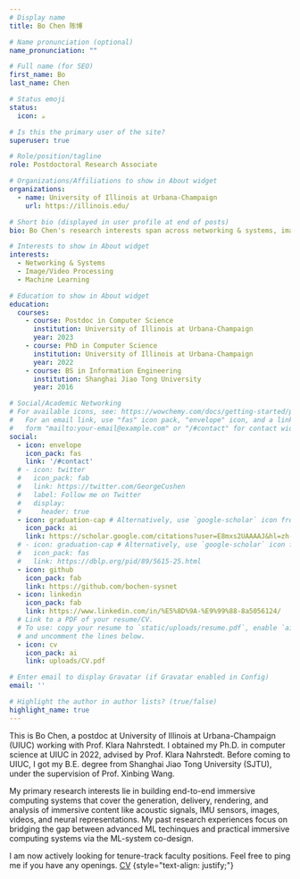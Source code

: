 ```yaml
---
# Display name
title: Bo Chen 陈博

# Name pronunciation (optional)
name_pronunciation: ""

# Full name (for SEO)
first_name: Bo
last_name: Chen

# Status emoji
status:
  icon: ☕️

# Is this the primary user of the site?
superuser: true

# Role/position/tagline
role: Postdoctoral Research Associate

# Organizations/Affiliations to show in About widget
organizations:
  - name: University of Illinois at Urbana-Champaign
    url: https://illinois.edu/

# Short bio (displayed in user profile at end of posts)
bio: Bo Chen's research interests span across networking & systems, image/video processing, and machine learning.

# Interests to show in About widget
interests:
  - Networking & Systems
  - Image/Video Processing
  - Machine Learning

# Education to show in About widget
education:
  courses:
    - course: Postdoc in Computer Science
      institution: University of Illinois at Urbana-Champaign
      year: 2023
    - course: PhD in Computer Science
      institution: University of Illinois at Urbana-Champaign
      year: 2022
    - course: BS in Information Engineering
      institution: Shanghai Jiao Tong University
      year: 2016

# Social/Academic Networking
# For available icons, see: https://wowchemy.com/docs/getting-started/page-builder/#icons
#   For an email link, use "fas" icon pack, "envelope" icon, and a link in the
#   form "mailto:your-email@example.com" or "/#contact" for contact widget.
social:
  - icon: envelope
    icon_pack: fas
    link: '/#contact'
  # - icon: twitter
  #   icon_pack: fab
  #   link: https://twitter.com/GeorgeCushen
  #   label: Follow me on Twitter
  #   display:
  #     header: true
  - icon: graduation-cap # Alternatively, use `google-scholar` icon from `ai` icon pack
    icon_pack: ai
    link: https://scholar.google.com/citations?user=E8mxs2UAAAAJ&hl=zh-CN
  # - icon: graduation-cap # Alternatively, use `google-scholar` icon from `ai` icon pack
  #   icon_pack: fas
  #   link: https://dblp.org/pid/89/5615-25.html
  - icon: github
    icon_pack: fab
    link: https://github.com/bochen-sysnet
  - icon: linkedin
    icon_pack: fab
    link: https://www.linkedin.com/in/%E5%8D%9A-%E9%99%88-8a5056124/
  # Link to a PDF of your resume/CV.
  # To use: copy your resume to `static/uploads/resume.pdf`, enable `ai` icons in `params.yaml`,
  # and uncomment the lines below.
  - icon: cv
    icon_pack: ai
    link: uploads/CV.pdf

# Enter email to display Gravatar (if Gravatar enabled in Config)
email: ''

# Highlight the author in author lists? (true/false)
highlight_name: true
---
```


This is Bo Chen, a postdoc at University of Illinois at Urbana-Champaign (UIUC) working with Prof. Klara Nahrstedt. I obtained my Ph.D. in computer science at UIUC in 2022, advised by Prof. Klara Nahrstedt. Before coming to UIUC, I got my B.E. degree from Shanghai Jiao Tong University (SJTU), under the supervision of Prof. Xinbing Wang. 

My primary research interests lie in building end-to-end immersive computing systems that cover the generation, delivery, rendering, and analysis of immersive content like acoustic signals, IMU sensors, images, videos, and neural representations. My past research experiences focus on bridging the gap between advanced ML techinques and practical immersive computing systems via the ML-system co-design.

I am now actively looking for tenure-track faculty positions. Feel free to ping me if you have any openings. [CV](uploads/CV.pdf)
{style="text-align: justify;"}
